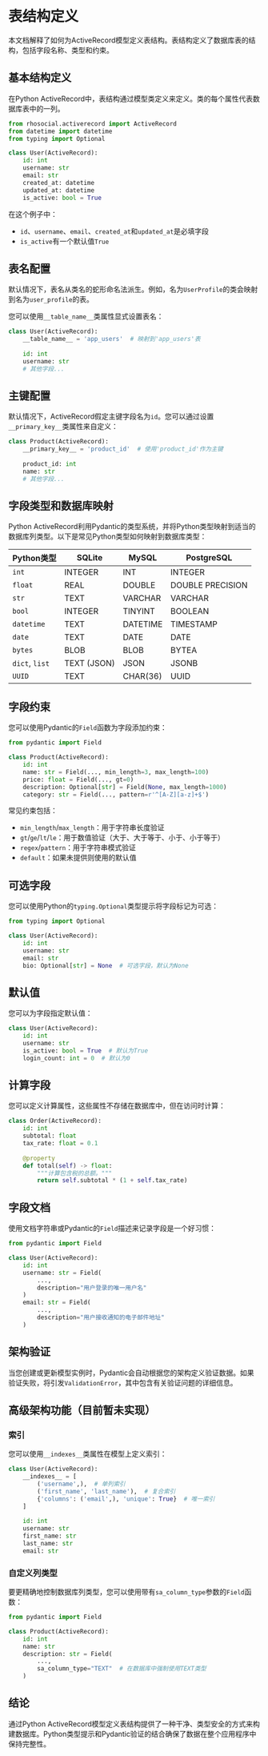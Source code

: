 # 表结构定义

本文档解释了如何为ActiveRecord模型定义表结构。表结构定义了数据库表的结构，包括字段名称、类型和约束。

## 基本结构定义

在Python ActiveRecord中，表结构通过模型类定义来定义。类的每个属性代表数据库表中的一列。

```python
from rhosocial.activerecord import ActiveRecord
from datetime import datetime
from typing import Optional

class User(ActiveRecord):
    id: int
    username: str
    email: str
    created_at: datetime
    updated_at: datetime
    is_active: bool = True
```

在这个例子中：
- `id`、`username`、`email`、`created_at`和`updated_at`是必填字段
- `is_active`有一个默认值`True`

## 表名配置

默认情况下，表名从类名的蛇形命名法派生。例如，名为`UserProfile`的类会映射到名为`user_profile`的表。

您可以使用`__table_name__`类属性显式设置表名：

```python
class User(ActiveRecord):
    __table_name__ = 'app_users'  # 映射到'app_users'表
    
    id: int
    username: str
    # 其他字段...
```

## 主键配置

默认情况下，ActiveRecord假定主键字段名为`id`。您可以通过设置`__primary_key__`类属性来自定义：

```python
class Product(ActiveRecord):
    __primary_key__ = 'product_id'  # 使用'product_id'作为主键
    
    product_id: int
    name: str
    # 其他字段...
```

## 字段类型和数据库映射

Python ActiveRecord利用Pydantic的类型系统，并将Python类型映射到适当的数据库列类型。以下是常见Python类型如何映射到数据库类型：

| Python类型 | SQLite | MySQL | PostgreSQL |
|-------------|--------|-------|------------|
| `int` | INTEGER | INT | INTEGER |
| `float` | REAL | DOUBLE | DOUBLE PRECISION |
| `str` | TEXT | VARCHAR | VARCHAR |
| `bool` | INTEGER | TINYINT | BOOLEAN |
| `datetime` | TEXT | DATETIME | TIMESTAMP |
| `date` | TEXT | DATE | DATE |
| `bytes` | BLOB | BLOB | BYTEA |
| `dict`, `list` | TEXT (JSON) | JSON | JSONB |
| `UUID` | TEXT | CHAR(36) | UUID |

## 字段约束

您可以使用Pydantic的`Field`函数为字段添加约束：

```python
from pydantic import Field

class Product(ActiveRecord):
    id: int
    name: str = Field(..., min_length=3, max_length=100)
    price: float = Field(..., gt=0)
    description: Optional[str] = Field(None, max_length=1000)
    category: str = Field(..., pattern=r'^[A-Z][a-z]+$')
```

常见约束包括：
- `min_length`/`max_length`：用于字符串长度验证
- `gt`/`ge`/`lt`/`le`：用于数值验证（大于、大于等于、小于、小于等于）
- `regex`/`pattern`：用于字符串模式验证
- `default`：如果未提供则使用的默认值

## 可选字段

您可以使用Python的`typing.Optional`类型提示将字段标记为可选：

```python
from typing import Optional

class User(ActiveRecord):
    id: int
    username: str
    email: str
    bio: Optional[str] = None  # 可选字段，默认为None
```

## 默认值

您可以为字段指定默认值：

```python
class User(ActiveRecord):
    id: int
    username: str
    is_active: bool = True  # 默认为True
    login_count: int = 0  # 默认为0
```

## 计算字段

您可以定义计算属性，这些属性不存储在数据库中，但在访问时计算：

```python
class Order(ActiveRecord):
    id: int
    subtotal: float
    tax_rate: float = 0.1
    
    @property
    def total(self) -> float:
        """计算包含税的总额。"""
        return self.subtotal * (1 + self.tax_rate)
```

## 字段文档

使用文档字符串或Pydantic的`Field`描述来记录字段是一个好习惯：

```python
from pydantic import Field

class User(ActiveRecord):
    id: int
    username: str = Field(
        ...,
        description="用户登录的唯一用户名"
    )
    email: str = Field(
        ...,
        description="用户接收通知的电子邮件地址"
    )
```

## 架构验证

当您创建或更新模型实例时，Pydantic会自动根据您的架构定义验证数据。如果验证失败，将引发`ValidationError`，其中包含有关验证问题的详细信息。

## 高级架构功能（目前暂未实现）

### 索引

您可以使用`__indexes__`类属性在模型上定义索引：

```python
class User(ActiveRecord):
    __indexes__ = [
        ('username',),  # 单列索引
        ('first_name', 'last_name'),  # 复合索引
        {'columns': ('email',), 'unique': True}  # 唯一索引
    ]
    
    id: int
    username: str
    first_name: str
    last_name: str
    email: str
```

### 自定义列类型

要更精确地控制数据库列类型，您可以使用带有`sa_column_type`参数的`Field`函数：

```python
from pydantic import Field

class Product(ActiveRecord):
    id: int
    name: str
    description: str = Field(
        ...,
        sa_column_type="TEXT"  # 在数据库中强制使用TEXT类型
    )
```

## 结论

通过Python ActiveRecord模型定义表结构提供了一种干净、类型安全的方式来构建数据库。Python类型提示和Pydantic验证的结合确保了数据在整个应用程序中保持完整性。